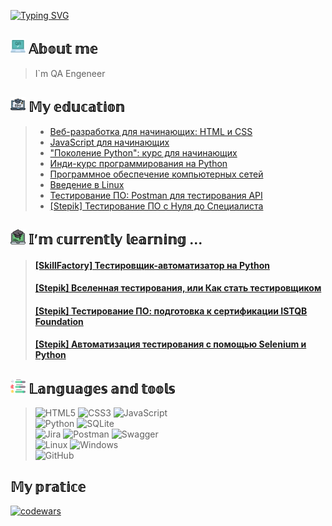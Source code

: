 [![Typing SVG](https://readme-typing-svg.herokuapp.com?font=Rye&size=80&pause=1000&color=FFD700&background=000000&center=true&vCenter=true&repeat=false&width=900&height=200&lines=%F0%9F%98%84+Hi%2C+I%60m+SERG+%E2%9C%8C)](https://git.io/typing-svg)

## ![Image Alt Text](img/qa.png) 𝔸𝕓𝕠𝕦𝕥 𝕞𝕖
> I`m QA Engeneer

## ![Image Alt Text](img/edu.png) 𝕄𝕪 𝕖𝕕𝕦𝕔𝕒𝕥𝕚𝕠𝕟
> * [Веб-разработка для начинающих: HTML и CSS](https://stepik.org/course/38218/syllabus)
> * [JavaScript для начинающих](https://stepik.org/course/2223/syllabus)
> * ["Поколение Python": курс для начинающих](https://stepik.org/course/58852/syllabus)
> * [Инди-курс программирования на Python](https://stepik.org/course/63085/syllabus)
> * [Программное обеспечение компьютерных сетей](https://stepik.org/course/16244/syllabus)
> * [Введение в Linux](https://stepik.org/course/73/syllabus)
> * [Тестирование ПО: Postman для тестирования API](https://stepik.org/course/120679/syllabus)
> * [[Stepik] Тестирование ПО с Нуля до Специалиста](https://stepik.org/course/116411/syllabus)

## ![Image Alt Text](img/online-learning.png) 𝕀’𝕞 𝕔𝕦𝕣𝕣𝕖𝕟𝕥𝕝𝕪 𝕝𝕖𝕒𝕣𝕟𝕚𝕟𝕘 ...
> #### [[SkillFactory] Тестировщик-автоматизатор на Python](https://skillfactory.ru/qa-engineer-python-testirovshchik-programmnogo-obespecheniya) 
> #### [[Stepik] Вселенная тестирования, или Как стать тестировщиком](https://stepik.org/course/118842/syllabus)
> #### [[Stepik] Тестирование ПО: подготовка к сертификации ISTQB Foundation](https://stepik.org/course/16478/syllabus)
> #### [[Stepik] Автоматизация тестирования с помощью Selenium и Python](https://stepik.org/course/575/syllabus)

## ![Image Alt Text](img/skills.png) 𝕃𝕒𝕟𝕘𝕦𝕒𝕘𝕖𝕤 𝕒𝕟𝕕 𝕥𝕠𝕠𝕝𝕤
> ![HTML5](https://img.shields.io/badge/html5-%23E34F26.svg?style=for-the-badge&logo=html5&logoColor=white)
> ![CSS3](https://img.shields.io/badge/css3-%231572B6.svg?style=for-the-badge&logo=css3&logoColor=white)
> ![JavaScript](https://img.shields.io/badge/javascript-%23323330.svg?style=for-the-badge&logo=javascript&logoColor=%23F7DF1E)
> <br>
> ![Python](https://img.shields.io/badge/python-3670A0?style=for-the-badge&logo=python&logoColor=ffdd54)
> ![SQLite](https://img.shields.io/badge/sqlite-%2307405e.svg?style=for-the-badge&logo=sqlite&logoColor=white)
> <br>
> ![Jira](https://img.shields.io/badge/jira-%230A0FFF.svg?style=for-the-badge&logo=jira&logoColor=white)
> ![Postman](https://img.shields.io/badge/Postman-FF6C37?style=for-the-badge&logo=postman&logoColor=white)
> ![Swagger](https://img.shields.io/badge/Swagger-brightgreen?style=for-the-badge&logo=swagger&logoColor=black)
> <br>
> ![Linux](https://img.shields.io/badge/Linux-FCC624?style=for-the-badge&logo=linux&logoColor=black)
> ![Windows](https://img.shields.io/badge/Windows-0078D6?style=for-the-badge&logo=windows&logoColor=white)
> <br>
> ![GitHub](https://img.shields.io/badge/github-%23121011.svg?style=for-the-badge&logo=github&logoColor=white)

## 𝕄𝕪 𝕡𝕣𝕒𝕥𝕚𝕔𝕖
[![codewars](https://www.codewars.com/users/Serj_Smith/badges/large)](https://www.codewars.com/users/Serj_Smith)

